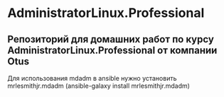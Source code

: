 # AdministratorLinux.Professional
## Репозиторий для домашних работ по курсу AdministratorLinux.Professional от компании Otus

Для использования mdadm в ansible нужно установить mrlesmithjr.mdadm (ansible-galaxy install mrlesmithjr.mdadm)